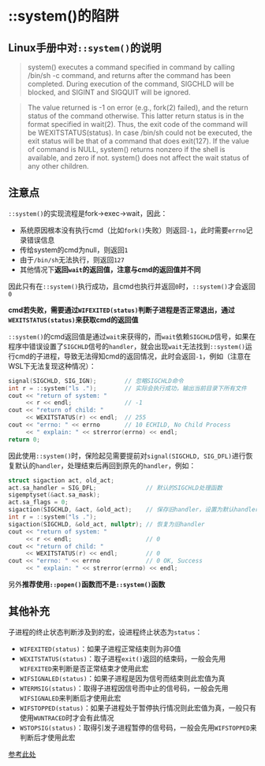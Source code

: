 # ::system()的陷阱

## Linux手册中对`::system()`的说明

> system() executes a command specified in command by calling /bin/sh -c command, and returns after the command has been completed. During execution of the command, SIGCHLD will be blocked, and SIGINT and SIGQUIT will be ignored.

> The value returned is -1 on error (e.g., fork(2) failed), and the return status of the command otherwise. This latter return status is in the format specified in wait(2). Thus, the exit code of the command will be WEXITSTATUS(status). In case /bin/sh could not be executed, the exit status will be that of a command that does exit(127). If the value of command is NULL, system() returns nonzero if the shell is available, and zero if not.
system() does not affect the wait status of any other children.

## 注意点

`::system()`的实现流程是fork->exec->wait，因此：

- 系统原因根本没有执行cmd（比如`fork()`失败）则返回`-1`，此时需要`errno`记录错误信息
- 传给system的cmd为null，则返回`1`
- 由于`/bin/sh`无法执行，则返回`127`
- 其他情况下**返回`wait`的返回值，注意与cmd的返回值并不同**

因此只有在`::system()`执行成功，且cmd也执行并返回`0`时，`::system()`才会返回`0`

**cmd若失败，需要通过`WIFEXITED(status)`判断子进程是否正常退出，通过`WEXITSTATUS(status)`来获取cmd的返回值**

`::system()`的cmd返回值是通过`wait`来获得的，而`wait`依赖`SIGCHLD`信号，如果在程序中错误设置了`SIGCHLD`信号的`handler`，就会出现`wait`无法找到`::system()`运行cmd的子进程，导致无法得知cmd的返回情况，此时会返回`-1`，例如（注意在WSL下无法复现这种情况）：

```c++
signal(SIGCHLD, SIG_IGN);        // 忽略SIGCHLD命令
int r = ::system("ls .");        // 实际会执行成功，输出当前目录下所有文件
cout << "return of system: "
     << r << endl;               // -1
cout << "return of child: " 
     << WEXITSTATUS(r) << endl;  // 255
cout << "errno: " << errno       // 10 ECHILD, No Child Process
     << " explain: " << strerror(errno) << endl; 
return 0;
```

因此使用`::system()`时，保险起见需要提前对`signal(SIGCHLD, SIG_DFL)`进行恢复默认的`handler`，处理结束后再回到原先的`handler`，例如：

```c++
struct sigaction act, old_act;
act.sa_handler = SIG_DFL;              // 默认的SIGCHLD处理函数
sigemptyset(&act.sa_mask);
act.sa_flags = 0;
sigaction(SIGCHLD, &act, &old_act);    // 保存旧handler，设置为默认handler
int r = ::system("ls .");
sigaction(SIGCHLD, &old_act, nullptr); // 恢复为旧handler
cout << "return of system: "
     << r << endl;                     // 0
cout << "return of child: " 
     << WEXITSTATUS(r) << endl;        // 0
cout << "errno: " << errno             // 0 OK, Success
     << " explain: " << strerror(errno) << endl; 
```

另外**推荐使用`::popen()`函数而不是`::system()`函数**

## 其他补充

子进程的终止状态判断涉及到的宏，设进程终止状态为`status`：

- `WIFEXITED(status)`：如果子进程正常结束则为非0值
- `WEXITSTATUS(status)`：取子进程`exit()`返回的结束码，一般会先用`WIFEXITED`来判断是否正常结束才使用此宏
- `WIFSIGNALED(status)`：如果子进程是因为信号而结束则此宏值为真
- `WTERMSIG(status)`：取得子进程因信号而中止的信号码，一般会先用`WIFSIGNALED`来判断后才使用此宏
- `WIFSTOPPED(status)`：如果子进程处于暂停执行情况则此宏值为真，一般只有使用`WUNTRACED`时才会有此情况
- `WSTOPSIG(status)`：取得引发子进程暂停的信号码，一般会先用`WIFSTOPPED`来判断后才使用此宏

[参考此处](https://blog.csdn.net/yangzhenzhen/article/details/51505176)
